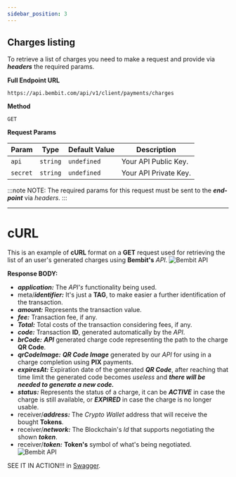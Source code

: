 ```yaml
---
sidebar_position: 3
---
```

## Charges listing

To retrieve a list of charges you need to make a request and provide via ***headers*** the required params.

**Full Endpoint URL**
```
https://api.bembit.com/api/v1/client/payments/charges
``` 

**Method**

```
GET
```

**Request Params** 

| Param | Type | Default Value | Description |
| --------- | ---- | ------------ | --------- |
| `api` | `string` | `undefined` | Your API Public Key. |
| `secret` | `string` | `undefined` | Your API Private Key. |


:::note NOTE:
The required params for this request must be sent to the ***end-point*** via *headers*.
:::

______________

# cURL

This is an example of **cURL** format on a **GET** request used for retrieving the list of an user's generated charges using **Bembit's** *API*.
![Bembit API](/img/bembit_api_charge_list_curl.png "cURL")

**Response BODY:**

- ***application:*** The *API's* functionality being used.
- meta/***identifier:*** It's just a **TAG**, to make easier a further identification of the transaction.
- ***amount:*** Represents the transaction value.
- ***fee:*** Transaction fee, if any.
- ***Total:*** Total costs of the transaction considering fees, if any.
- ***code:*** Transaction **ID**, generated automatically by the *API*.
- ***brCode:*** ***API*** generated charge code representing the path to the charge **QR Code**.
- ***qrCodeImage:*** ***QR Code Image*** generated by our *API* for using in a charge completion using **PIX** payments.
- ***expiresAt:*** Expiration date of the generated ***QR Code***, after reaching that time limit the generated code becomes *useless* and ***there will be needed to generate a new code.***
- ***status:*** Represents the status of a charge, it can be ***ACTIVE*** in case the charge is still available, or ***EXPIRED*** in case the charge is no longer usable.
- receiver/***address:*** The *Crypto Wallet* address that will receive the bought **Tokens**.
- receiver/***network:*** The Blockchain's *Id* that supports negotiating the shown ***token***.
- receiver/***token:*** **Token's** symbol of what's being negotiated.
![Bembit API](/img/bembit_api_charge_list_response.png "Response Body")


SEE IT IN ACTION!!! in [Swagger](https://api.bembit.com/api/v1/client/payments/charges).